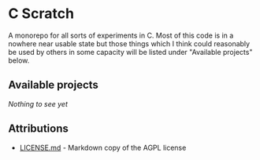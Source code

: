 # C Scratch
A monorepo for all sorts of experiments in C. Most of this code is in a nowhere near usable state but those things which I think could reasonably be used by others in some capacity will be listed under "Available projects" below.

## Available projects
_Nothing to see yet_

## Attributions
- [LICENSE.md](https://github.com/IQAndreas/markdown-licenses/blob/master/gnu-agpl-v3.0.md) - Markdown copy of the AGPL license